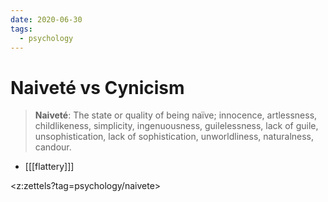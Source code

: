 ```yaml
---
date: 2020-06-30
tags:
  - psychology
---
```


# Naiveté vs Cynicism

> **Naiveté**: The state or quality of being naïve; innocence, artlessness, childlikeness, simplicity, ingenuousness, guilelessness, lack of guile, unsophistication, lack of sophistication, unworldliness, naturalness, candour. 

* [[[flattery]]]

<z:zettels?tag=psychology/naivete>